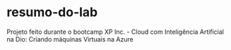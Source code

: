 # resumo-do-lab
Projeto feito durante o bootcamp XP Inc. - Cloud com Inteligência Artificial na Dio: Criando máquinas Virtuais na Azure
